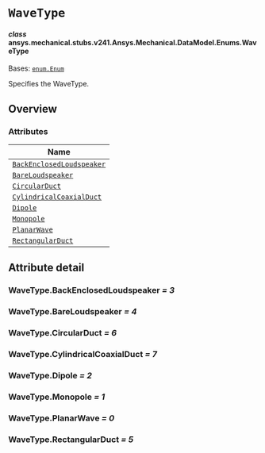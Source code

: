 # `WaveType`

<a id="ansys.mechanical.stubs.v241.Ansys.Mechanical.DataModel.Enums.WaveType"></a>

#### *class* ansys.mechanical.stubs.v241.Ansys.Mechanical.DataModel.Enums.WaveType

Bases: [`enum.Enum`](https://docs.python.org/3/library/enum.html#enum.Enum)

Specifies the WaveType.

<!-- !! processed by numpydoc !! -->

<a id="overview"></a>

## Overview

### Attributes

| Name |
| ------------------------------------------------------------------ |
| [`BackEnclosedLoudspeaker`](#WaveType.BackEnclosedLoudspeaker) |
| [`BareLoudspeaker`](#WaveType.BareLoudspeaker) |
| [`CircularDuct`](#WaveType.CircularDuct) |
| [`CylindricalCoaxialDuct`](#WaveType.CylindricalCoaxialDuct) |
| [`Dipole`](#WaveType.Dipole) |
| [`Monopole`](#WaveType.Monopole) |
| [`PlanarWave`](#WaveType.PlanarWave) |
| [`RectangularDuct`](#WaveType.RectangularDuct) |

<a id="attribute-detail"></a>

## Attribute detail

<a id="WaveType.BackEnclosedLoudspeaker"></a>

### WaveType.BackEnclosedLoudspeaker *= 3*

<a id="WaveType.BareLoudspeaker"></a>

### WaveType.BareLoudspeaker *= 4*

<a id="WaveType.CircularDuct"></a>

### WaveType.CircularDuct *= 6*

<a id="WaveType.CylindricalCoaxialDuct"></a>

### WaveType.CylindricalCoaxialDuct *= 7*

<a id="WaveType.Dipole"></a>

### WaveType.Dipole *= 2*

<a id="WaveType.Monopole"></a>

### WaveType.Monopole *= 1*

<a id="WaveType.PlanarWave"></a>

### WaveType.PlanarWave *= 0*

<a id="WaveType.RectangularDuct"></a>

### WaveType.RectangularDuct *= 5*


